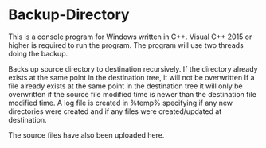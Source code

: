 # Backup-Directory
This is a console program for Windows written in C++.
Visual C++ 2015 or higher is required to run the program.
The program will use two threads doing the backup.

Backs up source directory to destination recursively.
If the directory already exists at the same point in the destination tree, it will not be overwritten
If a file already exists at the same point in the destination tree it will only be overwritten if the source file modified time is newer than the destination file modified time.
A log file is created in %temp% specifying if any new directories were created and if any files were created/updated at destination.

The source files have also been uploaded here.
